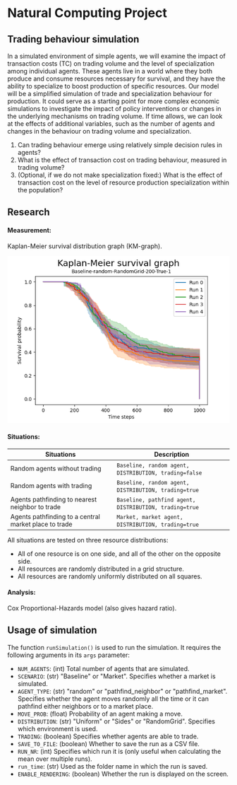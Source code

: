 # Natural Computing Project
## Trading behaviour simulation

In a simulated environment of simple agents, we will examine the impact of transaction costs (TC) on
trading volume and the level of specialization among individual agents. These agents live in a world
where they both produce and consume resources necessary for survival, and they have the ability
to specialize to boost production of specific resources. Our model will be a simplified simulation of
trade and specialization behaviour for production. It could serve as a starting point for more complex
economic simulations to investigate the impact of policy interventions or changes in the underlying
mechanisms on trading volume. If time allows, we can look at the effects of additional variables, such
as the number of agents and changes in the behaviour on trading volume and specialization.

1. Can trading behaviour emerge using relatively simple decision rules in agents?
2. What is the effect of transaction cost on trading behaviour, measured in trading volume?
3. (Optional, if we do not make specialization fixed:) What is the effect of transaction cost on the
level of resource production specialization within the population?

## Research
#### Measurement: 
Kaplan-Meier survival distribution graph (KM-graph).

![Example Kaplan-Meier survival graph](imgs/km-Baseline-random-RandomGrid-200-True-1.png)

#### Situations: 
| Situations | Description |
| ------ | ------ |
|  Random agents without trading  |  `Baseline, random agent, DISTRIBUTION, trading=false`  |
|  Random agents with trading  |  `Baseline, random agent, DISTRIBUTION, trading=true`  |
|  Agents pathfinding to nearest neighbor to trade  |  `Baseline, pathfind agent, DISTRIBUTION, trading=true`  |
|  Agents pathfinding to a central market place to trade  |  `Market, market agent, DISTRIBUTION, trading=true`  |


All situations are tested on three resource distributions: 
- All of one resource is on one side, and all of the other on the opposite side.
- All resources are randomly distributed in a grid structure.
- All resources are randomly uniformly distributed on all squares.

#### Analysis: 
Cox Proportional-Hazards model (also gives hazard ratio).

## Usage of simulation

The function `runSimulation()` is used to run the simulation. It requires the following arguments in its `args` parameter:

- `NUM_AGENTS`: (int) Total number of agents that are simulated.
- `SCENARIO`: (str) "Baseline" or "Market". Specifies whether a market is simulated.
- `AGENT_TYPE`: (str) "random" or "pathfind_neighbor" or "pathfind_market". Specifies whether the agent moves randomly all the time or it can pathfind either neighbors or to a market place.
- `MOVE_PROB`: (float) Probability of an agent making a move.
- `DISTRIBUTION`: (str) "Uniform" or "Sides" or "RandomGrid". Specifies which environment is used.
- `TRADING`: (boolean) Specifies whether agents are able to trade.
- `SAVE_TO_FILE`: (boolean) Whether to save the run as a CSV file.
- `RUN_NR`: (int) Specifies which run it is (only useful when calculating the mean over multiple runs).
- `run_time`: (str) Used as the folder name in which the run is saved.
- `ENABLE_RENDERING`: (boolean) Whether the run is displayed on the screen.